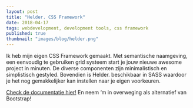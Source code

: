 ```yaml
---
layout: post
title: "Helder. CSS Framework"
date: 2018-04-17
tags: webdevelopment, development tools, css framework
published: true
thumbnail: "images/blog/helder.png"
---
```


Ik heb mijn eigen CSS Framework gemaakt. Met semantische naamgeving, een eenvoudig te gebruiken grid systeem start je jouw nieuwe awesome project in minuten. De diverse componenten zijn minimalistisch en simplistisch gestyled. Bovendien is Helder. beschikbaar in SASS waardoor je het nog gemakkelijker kan instellen naar je eigen voorkeuren.

[Check de documentatie hier!](https://www.jeffreyovermeer.com/helder-css-framework/) En neem ‘m in overweging als alternatief van Bootstrap!
